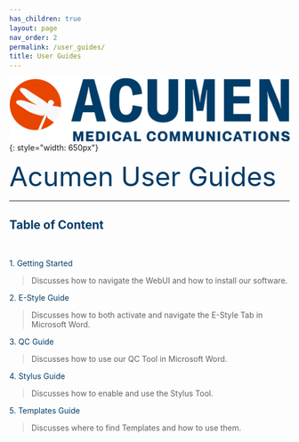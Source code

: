 ```yaml
---
has_children: true
layout: page
nav_order: 2
permalink: /user_guides/
title: User Guides
---
```


![image](/assets/images/logo.jpg){: style="width: 650px"}

<span style="color:#003C68; font-size: 48px">Acumen User Guides</span>

---

## <span style="color:#003C68">Table of Content</span>

<br>

<span style="color:#003C68">1. Getting Started</span>     

>Discusses how to navigate the WebUI and how to install our software.

<span style="color:#003C68">2. E-Style Guide</span> 

>Discusses how to both activate and navigate the E-Style Tab in Microsoft Word.

<span style="color:#003C68">3. QC Guide</span> 

>Discusses how to use our QC Tool in Microsoft Word.

<span style="color:#003C68">4. Stylus Guide</span> 

>Discusses how to enable and use the Stylus Tool.

<span style="color:#003C68">5. Templates Guide</span> 

>Discusses where to find Templates and how to use them.